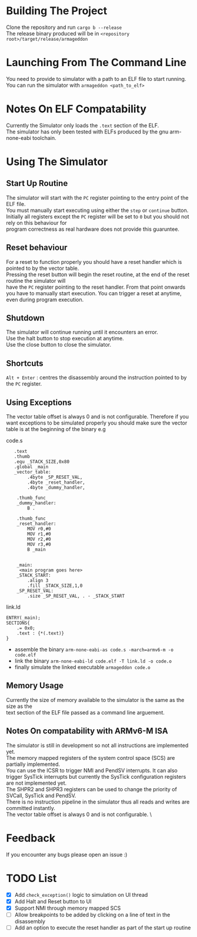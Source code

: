 # Building The Project
Clone the repository and run `cargo b --release`\
The release binary produced will be in  `<repository root>/target/release/armageddon`

# Launching From The Command Line
You need to provide to simulator with a path to an ELF file to start running.\
You can run the simulator with  `armageddon <path_to_elf>`

# Notes On ELF Compatability
Currently the Simulator only loads the `.text` section of the ELF.\
The simulator has only been tested with ELFs produced by the gnu arm-none-eabi toolchain.

# Using The Simulator
## Start Up Routine
The simulator will start with the `PC` register pointing to the entry point of the ELF file. \
You must manually start executing using either the `step` or `continue` button. \
Initially all registers except the `PC` register will be set to `0` but you should not rely on this behaviour for \
program correctness as real hardware does not provide this guaruntee.

## Reset behaviour
For a reset to function properly you should have a reset handler which is pointed to by the vector table. \
Pressing the reset button will begin the reset routine, at the end of the reset routine the simulator will \
have the `PC` register pointing to the reset handler. From that point onwards you have to manually start execution.
You can trigger a reset at anytime, even during program execution.

## Shutdown
The simulator will continue running until it encounters an error. \
Use the halt button to stop execution at anytime. \
Use the close button to close the simulator.

## Shortcuts
`Alt + Enter` : centres the disassembly around the instruction pointed to by the `PC` register.

## Using Exceptions
The vector table offset is always 0 and is not configurable. Therefore if you want exceptions to be 
simulated properly you should make sure the vector table is at the beginning of the binary e.g

code.s
```
   .text
   .thumb
   .equ _STACK_SIZE,0x80
   .global _main
   _vector_table:
        .4byte _SP_RESET_VAL,
        .4byte _reset_handler,
        .4byte _dummy_handler,
    
    .thumb_func
    _dummy_handler:
        B .
        
    .thumb_func
    _reset_handler:
        MOV r0,#0
        MOV r1,#0
        MOV r2,#0
        MOV r3,#0
        B _main
        
        
    _main:
     <main program goes here>
    _STACK_START:
        .align 3
        .fill _STACK_SIZE,1,0
    _SP_RESET_VAL:
        .size _SP_RESET_VAL, . - _STACK_START
```

link.ld
```
ENTRY(_main);
SECTIONS{
    .= 0x0;
    .text : {*(.text)}
}
```
* assemble the binary `arm-none-eabi-as code.s -march=armv6-m -o code.elf`
* link the binary `arm-none-eabi-ld code.elf -T link.ld -o code.o`
* finally simulate the linked executable `armageddon code.o` 

## Memory Usage
Currently the size of memory available to the simulator is the same as the size as the \
text section of the ELF file passed as a command line arguement. 

## Notes On compatability with ARMv6-M ISA 
The simulator is still in development so not all instructions are implemented yet.\
The memory mapped registers of the system control space (SCS) are partially implemented.\
You can use the ICSR to trigger NMI and PendSV interrupts. It can also trigger SysTick interrupts but currently the SysTick configuration registers are not implemented yet. \
The SHPR2 and SHPR3 registers can be used to change the priority of SVCall, SysTick and PendSV. \
There is no instruction pipeline in the simulator thus all reads and writes are committed instantly. \
The vector table offset is always 0 and is not configurable. \

# Feedback
If you encounter any bugs please open an issue :)

# TODO List
- [x] Add `check_exception()` logic to simulation on UI thread
- [X] Add Halt and Reset button to UI
- [X] Support NMI through memory mapped SCS
- [ ] Allow breakpoints to be added by clicking on a line of text in the disassembly
- [ ] Add an option to  execute the reset handler as part of the start up routine
